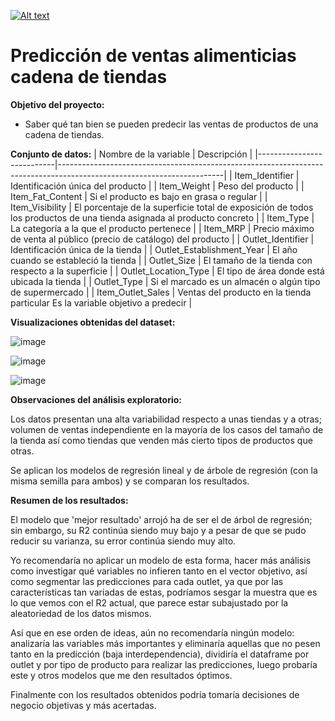 [![Alt text](https://img.youtube.com/vi/yyaiMVGliEI/0.jpg)](https://www.youtube.com/watch?v=yyaiMVGliEI)

# Predicción de ventas alimenticias cadena de tiendas

**Objetivo del proyecto:**
- Saber qué tan bien se pueden predecir las ventas de productos de una cadena de tiendas.

**Conjunto de datos:**
| Nombre de la variable     | Descripción                                                                                                           |
|---------------------------|-----------------------------------------------------------------------------------------------------------------------|
| Item_Identifier           | Identificación única del producto                                                                                     |
| Item_Weight               | Peso del producto                                                                                                     |
| Item_Fat_Content          | Si el producto es bajo en grasa o regular                                                                             |
| Item_Visibility           | El porcentaje de la superficie total de exposición de todos los productos de una tienda asignada al producto concreto |
| Item_Type                 | La categoría a la que el producto pertenece                                                                           |
| Item_MRP                  | Precio máximo de venta al público (precio de catálogo) del producto                                                   |
| Outlet_Identifier         | Identificación única de la tienda                                                                                     |
| Outlet_Establishment_Year | El año cuando se estableció la tienda                                                                                 |
| Outlet_Size               | El tamaño de la tienda con respecto a la superficie                                                                   |
| Outlet_Location_Type      | El tipo de área donde está ubicada la tienda                                                                          |
| Outlet_Type               | Si el marcado es un almacén o algún tipo de supermercado                                                              |
| Item_Outlet_Sales         | Ventas del producto en la tienda particular Es la variable objetivo a predecir                                        |  

**Visualizaciones obtenidas del dataset:**

![image](https://user-images.githubusercontent.com/112273414/208545659-39117277-47ee-4326-b8dd-71da0ee7c0d6.png)

![image](https://user-images.githubusercontent.com/112273414/208545689-9416fe18-1316-43a9-b00d-1ad41a720d3f.png)

![image](https://user-images.githubusercontent.com/112273414/208545707-d0270f5f-0336-4f4b-9e13-400794ae9698.png)

**Observaciones del análisis exploratorio:**

Los datos presentan una alta variabilidad respecto a unas tiendas y a otras; volumen de ventas independiente en la mayoría de los casos del tamaño de la tienda así como tiendas que venden más cierto tipos de productos que otras.

Se aplican los modelos de regresión lineal y de árbole de regresión (con la misma semilla para ambos) y se comparan los resultados.

**Resumen de los resultados:**

El modelo que 'mejor resultado' arrojó ha de ser el de árbol de regresión; sin embargo, su R2 continúa siendo muy bajo y a pesar de que se pudo reducir su varianza, su error continúa siendo muy alto.

Yo recomendaría no aplicar un modelo de esta forma, hacer más análisis como investigar qué variables no infieren tanto en el vector objetivo, así como segmentar las predicciones para cada outlet, ya que por las características tan variadas de estas, podríamos sesgar la muestra que es lo que vemos con el R2 actual, que parece estar subajustado por la aleatoriedad de los datos mismos.

Así que en ese orden de ideas, aún no recomendaría ningún modelo: analizaría las variables más importantes y eliminaría aquellas que no pesen tanto en la predicción (baja interdependencia), dividiría el dataframe por outlet y por tipo de producto para realizar las predicciones, luego probaría este y otros modelos que me den resultados óptimos.

Finalmente con los resultados obtenidos podría tomaría decisiones de negocio objetivas y más acertadas.
